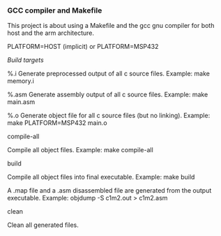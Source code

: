 ### **GCC compiler and Makefile**

This project is about using a Makefile and the gcc gnu compiler for both host and the arm architecture.

PLATFORM=HOST (implicit) or PLATFORM=MSP432

*Build targets*

%.i
Generate preprocessed output of all c source files. Example: make memory.i

%.asm
Generate assembly output of all c source files. Example: make main.asm

%.o
Generate object file for all c source files (but no linking). Example: make PLATFORM=MSP432 main.o

compile-all

Compile all object files. Example: make compile-all

build

Compile all object files into final executable. Example: make build

A .map file and a .asm disassembled file are generated from the output executable. Example: objdump -S c1m2.out > c1m2.asm

clean

Clean all generated files.
